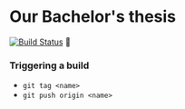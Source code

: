 # Our Bachelor's thesis

[![Build Status](https://travis-ci.com/wikitools/thesis.svg?branch=master)](https://travis-ci.com/wikitools/thesis) 🤔

### Triggering a build
- ```git tag <name>```
- ```git push origin <name>```
